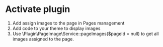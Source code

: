 # Activate plugin
1. Add assign images to the page in Pages management
2. Add <?php echo ipSlot('pageImage'); ?> code to your theme to display images
3. Use \Plugin\PageImage\Service::pageImages($pageId = null) to get all images assigned to the page.
